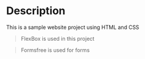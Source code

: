 # Description

This is a sample website project using HTML and CSS

> FlexBox is used in this project

> Formsfree is used for forms
